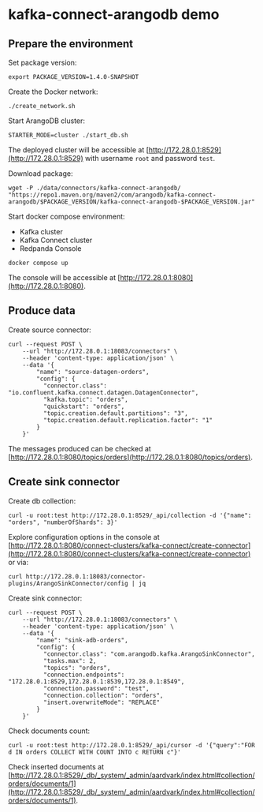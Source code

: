 # kafka-connect-arangodb demo

## Prepare the environment

Set package version:

```shell
export PACKAGE_VERSION=1.4.0-SNAPSHOT
```

Create the Docker network:

```shell
./create_network.sh 
```

Start ArangoDB cluster:

```shell
STARTER_MODE=cluster ./start_db.sh
```

The deployed cluster will be accessible at [http://172.28.0.1:8529](http://172.28.0.1:8529) with username `root` and
password `test`.

Download package:

```shell
wget -P ./data/connectors/kafka-connect-arangodb/ "https://repo1.maven.org/maven2/com/arangodb/kafka-connect-arangodb/$PACKAGE_VERSION/kafka-connect-arangodb-$PACKAGE_VERSION.jar"
```

Start docker compose environment:
- Kafka cluster
- Kafka Connect cluster
- Redpanda Console

```shell
docker compose up
```

The console will be accessible at [http://172.28.0.1:8080](http://172.28.0.1:8080).


## Produce data

Create source connector:

```shell
curl --request POST \
    --url "http://172.28.0.1:18083/connectors" \
    --header 'content-type: application/json' \
    --data '{
        "name": "source-datagen-orders",
        "config": {
          "connector.class": "io.confluent.kafka.connect.datagen.DatagenConnector",
          "kafka.topic": "orders",
          "quickstart": "orders",
          "topic.creation.default.partitions": "3",
          "topic.creation.default.replication.factor": "1"
        }
    }'
```

The messages produced can be checked at [http://172.28.0.1:8080/topics/orders](http://172.28.0.1:8080/topics/orders).


## Create sink connector

Create db collection:

```shell
curl -u root:test http://172.28.0.1:8529/_api/collection -d '{"name": "orders", "numberOfShards": 3}'
```

Explore configuration options in the console at [http://172.28.0.1:8080/connect-clusters/kafka-connect/create-connector](http://172.28.0.1:8080/connect-clusters/kafka-connect/create-connector)
or via:

```shell
curl http://172.28.0.1:18083/connector-plugins/ArangoSinkConnector/config | jq
```

Create sink connector:

```shell
curl --request POST \
    --url "http://172.28.0.1:18083/connectors" \
    --header 'content-type: application/json' \
    --data '{
        "name": "sink-adb-orders",
        "config": {
          "connector.class": "com.arangodb.kafka.ArangoSinkConnector",
          "tasks.max": 2,
          "topics": "orders",
          "connection.endpoints": "172.28.0.1:8529,172.28.0.1:8539,172.28.0.1:8549",
          "connection.password": "test",
          "connection.collection": "orders",
          "insert.overwriteMode": "REPLACE"
        }
    }'
```

Check documents count:

```shell
curl -u root:test http://172.28.0.1:8529/_api/cursor -d '{"query":"FOR d IN orders COLLECT WITH COUNT INTO c RETURN c"}'
```

Check inserted documents at [http://172.28.0.1:8529/_db/_system/_admin/aardvark/index.html#collection/orders/documents/1](http://172.28.0.1:8529/_db/_system/_admin/aardvark/index.html#collection/orders/documents/1).

